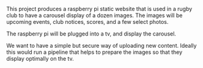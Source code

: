 This project produces a raspberry pi static website that is used in a rugby club to have a carousel display of a dozen images. The images will be upcoming events, club notices, scores, and a few select photos.

The raspberry pi will be plugged into a tv, and display the carousel.

We want to have a simple but secure way of uploading new content. Ideally this would run a pipeline that helps to prepare the images so that they display optimally on the tv. 